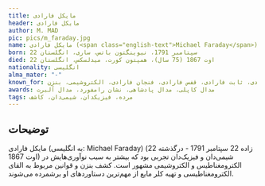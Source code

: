 ```yaml
---
title: مایکل فارادی
header: مایکل فارادی
author: M. MAD
pic: pics/m_faraday.jpg
name: مایکل فارادی (<span class="english-text">Michael Faraday</span>)
born: 22 سپتامبر 1791، نیوینگتون باتس، ساری، انگلستان
died: 22 اوت 1867 (75 سال)، همپتون کورت، میدلسکس، انگلستان
nationality: انگلیسی
alma_mater: "-"
known_for: قانون القای فارادی، ثابت فارادی، قفس فارادی، فنجان فارادی، الکتروشیمی، بنزن
awards: مدال کاپلی، مدال پادشاهی، نشان رامفورد، مدال آلبرت
tags: مرده، فیزیکدان، شیمی‌دان، کاشف
---
```


<h2 class="fa-IR-explanation-header">توضیحات</h2>
<p>
مایکل فارادی (به انگلیسی:
<span class="english-text">Michael Faraday</span>)
(زاده 22 سپتامبر 1791 - درگذشته 22 اوت 1867) شیمی‌دان و فیزیک‌دان تجربی بود
که بیشتر به سبب نوآوری‌هایش در الکترومغناطیس و الکتروشیمی مشهور است. کشف بنزن
و قوانین مربوط به القای الکترومغناطیسی و تهیه کلر مایع از مهم‌ترین دستاوردهای
او برشمرده می‌شوند. 
</p>
